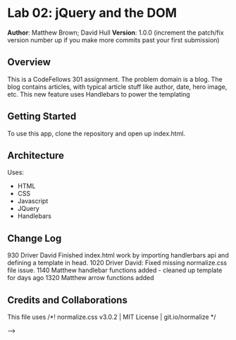 # Lab 02: jQuery and the DOM

**Author**: Matthew Brown; David Hull
**Version**: 1.0.0 (increment the patch/fix version number up if you make more commits past your first submission)

## Overview
This is a CodeFellows 301 assignment. The problem domain is a blog. The blog contains articles, with typical article stuff like author, date, hero image, etc. This new feature uses Handlebars to power the templating 

## Getting Started
To use this app, clone the repository and open up index.html.

## Architecture
Uses:
- HTML
- CSS
- Javascript
- JQuery
- Handlebars

## Change Log
930 Driver David Finished index.html work by importing handlerbars api and defining a template in head.
1020 Driver David: Fixed missing normalize.css file issue.
1140 Matthew handlebar functions added - cleaned up template for days ago
1320 Matthew  arrow functions added
## Credits and Collaborations
This file uses /*! normalize.css v3.0.2 | MIT License | git.io/normalize */


-->